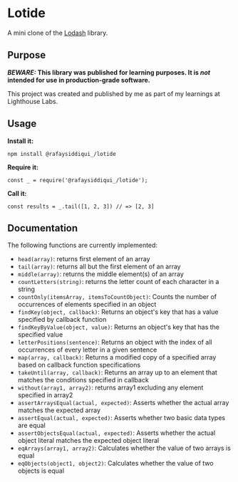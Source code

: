 # Lotide

A mini clone of the [Lodash](https://lodash.com) library.

## Purpose

**_BEWARE:_ This library was published for learning purposes. It is _not_ intended for use in production-grade software.**

This project was created and published by me as part of my learnings at Lighthouse Labs. 

## Usage

**Install it:**

`npm install @rafaysiddiqui_/lotide`

**Require it:**

`const _ = require('@rafaysiddiqui_/lotide');`

**Call it:**

`const results = _.tail([1, 2, 3]) // => [2, 3]`

## Documentation

The following functions are currently implemented:

* `head(array)`: returns first element of an array
* `tail(array)`: returns all but the first element of an array
* `middle(array)`: returns the middle element(s) of an array
* `countLetters(string)`: returns the letter count of each character in a string
* `countOnly(itemsArray, itemsToCountObject)`: Counts the number of occurrences of elements specified in an object
* `findKey(object, callback)`: Returns an object's key that has a value specified by callback function
* `findKeyByValue(object, value)`: Returns an object's key that has the specified value
* `letterPositions(sentence)`: Returns an object with the index of all occurrences of every letter in a given sentence
* `map(array, callback)`: Returns a modified copy of a specified array based on callback function specifications
* `takeUntil(array, callback)`: Returns an array up to an element that matches the conditions specified in callback
* `without(array1, array2)`: returns array1 excluding any element specified in array2
* `assertArraysEqual(actual, expected)`: Asserts whether the actual array matches the expected array
* `assertEqual(actual, expected)`: Asserts whether two basic data types are equal
* `assertObjectsEqual(actual, expected)`: Asserts whether the actual object literal matches the expected object literal
* `eqArrays(array1, array2)`: Calculates whether the value of two arrays is equal
* `eqObjects(object1, object2)`: Calculates whether the value of two objects is equal